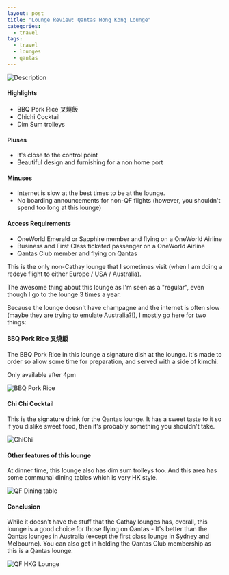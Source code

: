 ```yaml
---
layout: post
title: "Lounge Review: Qantas Hong Kong Lounge"
categories:
  - travel
tags:
  - travel
  - lounges
  - qantas
---
```


![Description](https://images.itinerantfoodie.com/qf-hkg-lounge/qf-hkg-entrance.png)

#### Highlights

* BBQ Pork Rice 叉燒飯
* Chichi Cocktail
* Dim Sum trolleys

#### Pluses

* It's close to the control point
* Beautiful design and furnishing for a non home port

#### Minuses

* Internet is slow at the best times to be at the lounge.
* No boarding announcements for non-QF flights (however, you shouldn't spend too long at this lounge)

#### Access Requirements

* OneWorld Emerald or Sapphire member and flying on a OneWorld Airline
* Business and First Class ticketed passenger on a OneWorld Airline
* Qantas Club member and flying on Qantas

This is the only non-Cathay lounge that I sometimes visit (when I am doing a redeye flight to either Europe / USA / Australia).

The awesome thing about this lounge as I'm seen as a "regular", even though I go to the lounge 3 times a year.

Because the lounge doesn't have champagne and the internet is often slow (maybe they are trying to emulate Australia?!), I mostly go here for two things:

#### BBQ Pork Rice 叉燒飯

The BBQ Pork Rice in this lounge a signature dish at the lounge. It's made to order so allow some time for preparation, and served with a side of kimchi.

Only available after 4pm

![BBQ Pork Rice](https://images.itinerantfoodie.com/qf-hkg-lounge/qf-hkg-bbq-pork-rice.png)

#### Chi Chi Cocktail

This is the signature drink for the Qantas lounge. It has a sweet taste to it so if you dislike sweet food, then it's probably something you shouldn't take.

![ChiChi](https://images.itinerantfoodie.com/qf-hkg-lounge/hk-qf-chichi-cocktail.png)

#### Other features of this lounge

At dinner time, this lounge also has dim sum trolleys too. And this area has some communal dining tables which is very HK style.

![QF Dining table](https://images.itinerantfoodie.com/qf-hkg-lounge/hk-qf-dining-table.png)

#### Conclusion

While it doesn't have the stuff that the Cathay lounges has, overall, this lounge is a good choice for those flying on Qantas - It's better than the Qantas lounges in Australia (except the first class lounge in Sydney and Melbourne). You can also get in holding the Qantas Club membership as this is a Qantas lounge.

![QF HKG Lounge](https://images.itinerantfoodie.com/qf-hkg-lounge/qf-hkg-lounge-hallway.png)
